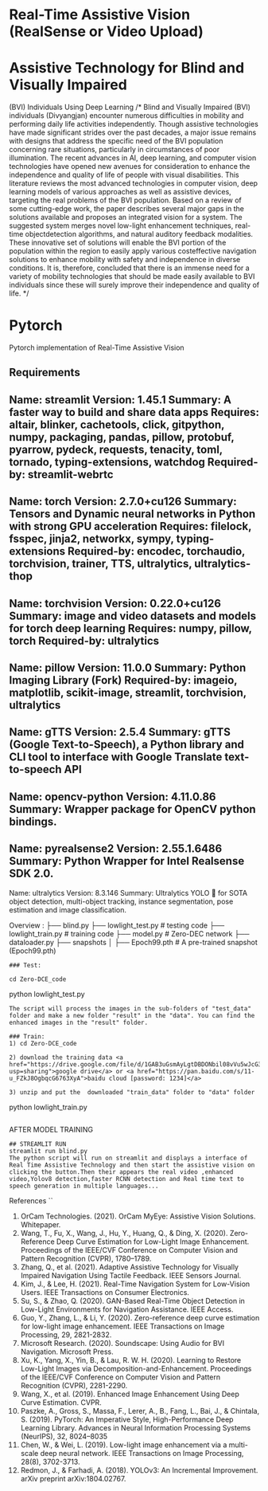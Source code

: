 # Real-Time Assistive Vision (RealSense or Video Upload)
# Assistive Technology for Blind and Visually Impaired
  (BVI) Individuals Using Deep Learning
/* Blind and Visually Impaired (BVI) individuals (Divyangjan) encounter numerous difficulties in
mobility and performing daily life activities independently. Though assistive technologies have
made significant strides over the past decades, a major issue remains with designs that address the
specific need of the BVI population concerning rare situations, particularly in circumstances of
poor illumination. The recent advances in AI, deep learning, and computer vision technologies
have opened new avenues for consideration to enhance the independence and quality of life of
people with visual disabilities. This literature reviews the most advanced technologies in computer
vision, deep learning models of various approaches as well as assistive devices, targeting the real
problems of the BVI population. Based on a review of some cutting-edge work, the paper
describes several major gaps in the solutions available and proposes an integrated vision for a
system. The suggested system merges novel low-light enhancement techniques, real-time objectdetection algorithms, and natural auditory feedback modalities. These innovative set of solutions
will enable the BVI portion of the population within the region to easily apply various costeffective navigation solutions to enhance mobility with safety and independence in diverse
conditions. It is, therefore, concluded that there is an immense need for a variety of mobility
technologies that should be made easily available to BVI individuals since these will surely
improve their independence and quality of life. */



# Pytorch 
Pytorch implementation of  Real-Time Assistive Vision

## Requirements
Name: streamlit
Version: 1.45.1
Summary: A faster way to build and share data apps
Requires: altair, blinker, cachetools, click, gitpython, numpy, packaging, pandas, pillow, protobuf, pyarrow, pydeck, requests, tenacity, toml, tornado, typing-extensions, watchdog
Required-by: streamlit-webrtc
---
Name: torch
Version: 2.7.0+cu126
Summary: Tensors and Dynamic neural networks in Python with strong GPU acceleration
Requires: filelock, fsspec, jinja2, networkx, sympy, typing-extensions
Required-by: encodec, torchaudio, torchvision, trainer, TTS, ultralytics, ultralytics-thop
---
Name: torchvision
Version: 0.22.0+cu126
Summary: image and video datasets and models for torch deep learning
Requires: numpy, pillow, torch
Required-by: ultralytics
---
Name: pillow
Version: 11.0.0
Summary: Python Imaging Library (Fork)
Required-by: imageio, matplotlib, scikit-image, streamlit, torchvision, ultralytics
---
Name: gTTS
Version: 2.5.4
Summary: gTTS (Google Text-to-Speech), a Python library and CLI tool to interface with Google Translate text-to-speech API
---
Name: opencv-python
Version: 4.11.0.86
Summary: Wrapper package for OpenCV python bindings.
---
Name: pyrealsense2
Version: 2.55.1.6486
Summary: Python Wrapper for Intel Realsense SDK 2.0.
---
Name: ultralytics
Version: 8.3.146
Summary: Ultralytics YOLO 🚀 for SOTA object detection, multi-object tracking, instance segmentation, pose estimation and image classification.

Overview :
├── blind.py
├── lowlight_test.py # testing code
├── lowlight_train.py # training code
├── model.py # Zero-DEC network
├── dataloader.py
├── snapshots
│   ├── Epoch99.pth #  A pre-trained snapshot (Epoch99.pth)
```
### Test: 

cd Zero-DCE_code
```
python lowlight_test.py 
```
The script will process the images in the sub-folders of "test_data" folder and make a new folder "result" in the "data". You can find the enhanced images in the "result" folder.

### Train: 
1) cd Zero-DCE_code

2) download the training data <a href="https://drive.google.com/file/d/1GAB3uGsmAyLgtDBDONbil08vVu5wJcG3/view?usp=sharing">google drive</a> or <a href="https://pan.baidu.com/s/11-u_FZkJ8OgbqcG6763XyA">baidu cloud [password: 1234]</a>

3) unzip and put the  downloaded "train_data" folder to "data" folder
```
python lowlight_train.py 
```

```
AFTER MODEL TRAINING 
```
## STREAMLIT RUN
streamlit run blind.py
The python script will run on streamlit and displays a interface of Real Time Assistive Technology and then start the assistive vision on clicking the button.Then their appears the real video ,enhanced video,Yolov8 detection,faster RCNN detection and Real time text to speech generation in multiple languages...

```
References 
``
1. OrCam Technologies. (2021). OrCam MyEye: Assistive Vision Solutions. Whitepaper.
2. Wang, T., Fu, X., Wang, J., Hu, Y., Huang, Q., & Ding, X. (2020). Zero-Reference
Deep Curve Estimation for Low-Light Image Enhancement. Proceedings of the IEEE/CVF
Conference on Computer Vision and Pattern Recognition (CVPR), 1780–1789.
3. Zhang, Q., et al. (2021). Adaptive Assistive Technology for Visually Impaired Navigation
Using Tactile Feedback. IEEE Sensors Journal.
4. Kim, J., & Lee, H. (2021). Real-Time Navigation System for Low-Vision Users. IEEE
Transactions on Consumer Electronics.
5. Su, S., & Zhao, Q. (2020). GAN-Based Real-Time Object Detection in Low-Light
Environments for Navigation Assistance. IEEE Access.
6. Guo, Y., Zhang, L., & Li, Y. (2020). Zero-reference deep curve estimation for low-light
image enhancement. IEEE Transactions on Image Processing, 29, 2821-2832.
7. Microsoft Research. (2020). Soundscape: Using Audio for BVI Navigation. Microsoft
Press.
8. Xu, K., Yang, X., Yin, B., & Lau, R. W. H. (2020). Learning to Restore Low-Light
Images via Decomposition-and-Enhancement. Proceedings of the IEEE/CVF Conference
on Computer Vision and Pattern Recognition (CVPR), 2281-2290.
9. Wang, X., et al. (2019). Enhanced Image Enhancement Using Deep Curve Estimation.
CVPR.
10. Paszke, A., Gross, S., Massa, F., Lerer, A., B., Fang, L., Bai, J., & Chintala, S. (2019).
PyTorch: An Imperative Style, High-Performance Deep Learning Library. Advances in
Neural Information Processing Systems (NeurIPS), 32, 8024–8035
11. Chen, W., & Wei, L. (2019). Low-light image enhancement via a multi-scale deep neural
network. IEEE Transactions on Image Processing, 28(8), 3702-3713.
12. Redmon, J., & Farhadi, A. (2018). YOLOv3: An Incremental Improvement. arXiv
preprint arXiv:1804.02767.
